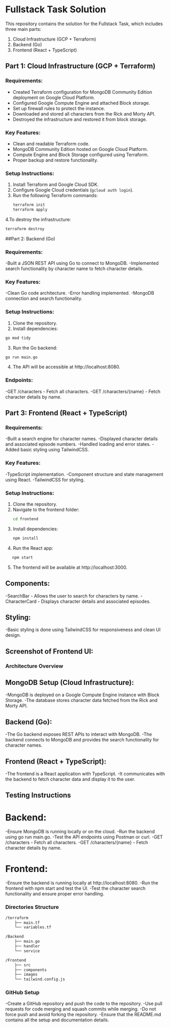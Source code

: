# Fullstack Task Solution

This repository contains the solution for the Fullstack Task, which includes three main parts:

1. Cloud Infrastructure (GCP + Terraform)
2. Backend (Go)
3. Frontend (React + TypeScript)

## Part 1: Cloud Infrastructure (GCP + Terraform)

### Requirements:
- Created Terraform configuration for MongoDB Community Edition deployment on Google Cloud Platform.
- Configured Google Compute Engine and attached Block storage.
- Set up firewall rules to protect the instance.
- Downloaded and stored all characters from the Rick and Morty API.
- Destroyed the infrastructure and restored it from block storage.

### Key Features:
- Clean and readable Terraform code.
- MongoDB Community Edition hosted on Google Cloud Platform.
- Compute Engine and Block Storage configured using Terraform.
- Proper backup and restore functionality.

### Setup Instructions:
1. Install Terraform and Google Cloud SDK.
2. Configure Google Cloud credentials (`gcloud auth login`).
3. Run the following Terraform commands:
   ```bash
   terraform init
   terraform apply
4.To destroy the infrastructure:
```bash
terraform destroy
```
##Part 2: Backend (Go)

### Requirements:
-Built a JSON REST API using Go to connect to MongoDB.
-Implemented search functionality by character name to fetch character details.

### Key Features:
-Clean Go code architecture.
-Error handling implemented.
-MongoDB connection and search functionality.

### Setup Instructions:
1. Clone the repository.
2. Install dependencies:
```bash
go mod tidy
```
3. Run the Go backend:
```bash
go run main.go
```
4. The API will be accessible at http://localhost:8080.
   
### Endpoints:
-GET /characters - Fetch all characters.
-GET /characters/{name} - Fetch character details by name.

## Part 3: Frontend (React + TypeScript)

### Requirements:

-Built a search engine for character names.
-Displayed character details and associated episode numbers.
-Handled loading and error states.
-Added basic styling using TailwindCSS.

### Key Features:

-TypeScript implementation.
-Component structure and state management using React.
-TailwindCSS for styling.

### Setup Instructions:

1. Clone the repository.
2. Navigate to the frontend folder:
   ```bash
   cd frontend
   ```
3. Install dependencies:
   ```bash
   npm install
   ```
4. Run the React app:
```bash
   npm start
```
5. The frontend will be available at http://localhost:3000.

## Components:
-SearchBar - Allows the user to search for characters by name.
-CharacterCard - Displays character details and associated episodes.

## Styling:
-Basic styling is done using TailwindCSS for responsiveness and clean UI design.

## Screenshot of Frontend UI:

### Architecture Overview

## MongoDB Setup (Cloud Infrastructure):
-MongoDB is deployed on a Google Compute Engine instance with Block Storage.
-The database stores character data fetched from the Rick and Morty API.

## Backend (Go):
-The Go backend exposes REST APIs to interact with MongoDB.
-The backend connects to MongoDB and provides the search functionality for character names.

## Frontend (React + TypeScript):
-The frontend is a React application with TypeScript.
-It communicates with the backend to fetch character data and display it to the user.

## Testing Instructions

# Backend:

-Ensure MongoDB is running locally or on the cloud.
-Run the backend using go run main.go.
-Test the API endpoints using Postman or curl.
-GET /characters - Fetch all characters.
-GET /characters/{name} - Fetch character details by name.

# Frontend:
-Ensure the backend is running locally at http://localhost:8080.
-Run the frontend with npm start and test the UI.
-Test the character search functionality and ensure proper error handling.

### Directories Structure
```bash
/terraform
    ├── main.tf
    └── variables.tf

/Backend
    ├── main.go
    ├── handler
    └── service

/Frontend
    ├── src
    ├── components
    ├── images
    └── tailwind.config.js
```
### GitHub Setup

-Create a GitHub repository and push the code to the repository.
-Use pull requests for code merging and squash commits while merging.
-Do not force push and avoid forking the repository.
-Ensure that the README.md contains all the setup and documentation details.




